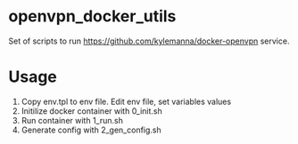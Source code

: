 # openvpn_docker_utils

Set of scripts to run https://github.com/kylemanna/docker-openvpn service.

# Usage

1. Copy env.tpl to env file. Edit env file, set variables values
2. Initilize docker container with 0_init.sh
3. Run container with 1_run.sh
4. Generate config with 2_gen_config.sh
